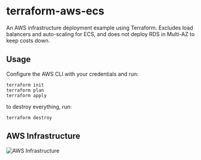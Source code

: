 # terraform-aws-ecs

An AWS infrastructure deployment example using Terraform. Excludes load balancers and auto-scaling for ECS, and does not deploy RDS in Multi-AZ to keep costs down.

## Usage

Configure the AWS CLI with your credentials and run:

```
terraform init
terraform plan
terraform apply
```

to destroy everything, run:

```
terraform destroy
```

## AWS Infrastructure

![AWS Infrastructure](https://github.com/kevinneuman/terraform-aws-ecs/assets/17978140/571209f5-db29-4933-8b30-098a7f8e09e4)
